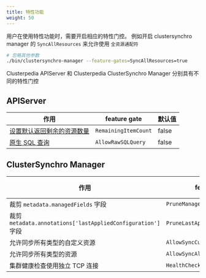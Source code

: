 ```yaml
---
title: 特性功能
weight: 50
---
```


用户在使用特性功能时，需要开启相应的特性门控。
例如开启 clustersynchro manager 的 `SyncAllResources` 来允许使用 `全资源通配符`
```bash
# 忽略其他参数
./bin/clustersynchro-manager --feature-gates=SyncAllResources=true
```

Clusterpedia APIServer 和 Clusterpedia ClusterSynchro Manager 分别具有不同的特性门控

## APIServer
|作用|feature gate|默认值|
|---|--------|----|
|[设置默认返回剩余的资源数量](./remaining-item-count)|`RemainingItemCount`|false|
|[原生 SQL 查询](./raw-sql-query)|`AllowRawSQLQuery`|false|

## ClusterSynchro Manager
|作用|feature gate|默认值|
|---|--------|----|
|裁剪 `metadata.managedFields` 字段|`PruneManagedFields`|true|
|裁剪 `metadata.annotations['lastAppliedConfiguration']` 字段|`PruneLastAppliedConfiguration`|true|
|允许同步所有类型的自定义资源|`AllowSyncCustomResources`|false|
|允许同步所有类型的资源|`AllowSyncAllResources`|false|
|集群健康检查使用独立 TCP 连接| `HealthCheckerWithStandaloneTCP` |false|
